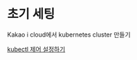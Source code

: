 # 초기 세팅

Kakao i cloud에서 kubernetes cluster 만들기

[kubectl 제어 설정하기](https://console.kakaoi.io/docs/posts/k8se/k8se_htg/2021-05-31-k8se_htg_settingKubectl/k8se_htg_settingKubectl#kubectl-%EC%A0%9C%EC%96%B4-%EC%84%A4%EC%A0%95%ED%95%98%EA%B8%B0)